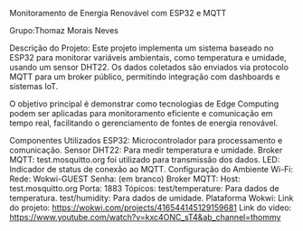 Monitoramento de Energia Renovável com ESP32 e MQTT

Grupo:Thomaz Morais Neves

Descrição do Projeto:
Este projeto implementa um sistema baseado no ESP32 para monitorar variáveis ambientais, como temperatura e umidade, usando um sensor DHT22. Os dados coletados são enviados via protocolo MQTT para um broker público, permitindo integração com dashboards e sistemas IoT.

O objetivo principal é demonstrar como tecnologias de Edge Computing podem ser aplicadas para monitoramento eficiente e comunicação em tempo real, facilitando o gerenciamento de fontes de energia renovável.

Componentes Utilizados
ESP32: Microcontrolador para processamento e comunicação.
Sensor DHT22: Para medir temperatura e umidade.
Broker MQTT: test.mosquitto.org foi utilizado para transmissão dos dados.
LED: Indicador de status de conexão ao MQTT.
Configuração do Ambiente
Wi-Fi:
Rede: Wokwi-GUEST
Senha: (em branco)
Broker MQTT:
Host: test.mosquitto.org
Porta: 1883
Tópicos:
test/temperature: Para dados de temperatura.
test/humidity: Para dados de umidade.
Plataforma Wokwi:
Link do projeto: https://wokwi.com/projects/416544145129159681
Link do video: https://www.youtube.com/watch?v=kxc4ONC_sT4&ab_channel=thommy